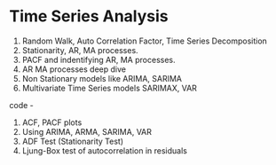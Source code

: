 # Time Series Analysis


1. Random Walk, Auto Correlation Factor, Time Series Decomposition
2. Stationarity, AR, MA processes.
3. PACF and indentifying AR, MA processes.
4. AR MA processes deep dive
5. Non Stationary models like ARIMA, SARIMA
6. Multivariate Time Series models SARIMAX, VAR


code -

1. ACF, PACF plots
2. Using ARIMA, ARMA, SARIMA, VAR
3. ADF Test (Stationarity Test)
4. Ljung-Box test of autocorrelation in residuals